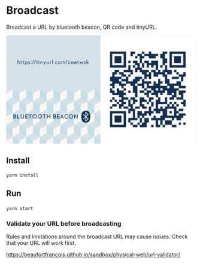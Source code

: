 # Broadcast
Broadcast a URL by bluetooth beacon, QR code and tinyURL.

![alt text](https://raw.githubusercontent.com/whiteswift/broadcast/master/assets/images/broadcast_screen.png "Broadcast page")

## Install

`yarn install`

## Run

`yarn start`

### Validate your URL before broadcasting

Rules and limitations around the broadcast URL may cause issues. Check that your URL will work first.

https://beaufortfrancois.github.io/sandbox/physical-web/url-validator/
